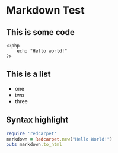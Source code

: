 # Markdown Test


## This is some code
    <?php
        echo "Hello world!"
    ?>


## This is a list
- one
- two
- three


## Syntax highlight
```ruby
require 'redcarpet'
markdown = Redcarpet.new("Hello World!")
puts markdown.to_html
```
